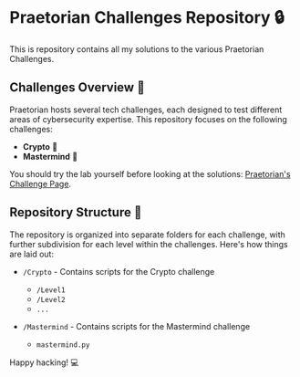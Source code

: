 # Praetorian Challenges Repository :lock:

This is repository contains all my solutions to the various Praetorian Challenges. 

## Challenges Overview :mag_right:

Praetorian hosts several tech challenges, each designed to test different areas of cybersecurity expertise. This repository focuses on the following challenges:

- **Crypto** :key:
- **Mastermind** :brain:

You should try the lab yourself before looking at the solutions: [Praetorian's Challenge Page](https://www.praetorian.com/challenges/).

## Repository Structure :file_folder:

The repository is organized into separate folders for each challenge, with further subdivision for each level within the challenges. Here's how things are laid out:

- `/Crypto` - Contains scripts for the Crypto challenge
  - `/Level1`
  - `/Level2`
  - `...`

- `/Mastermind` - Contains scripts for the Mastermind challenge
  - `mastermind.py`

Happy hacking! :computer:
